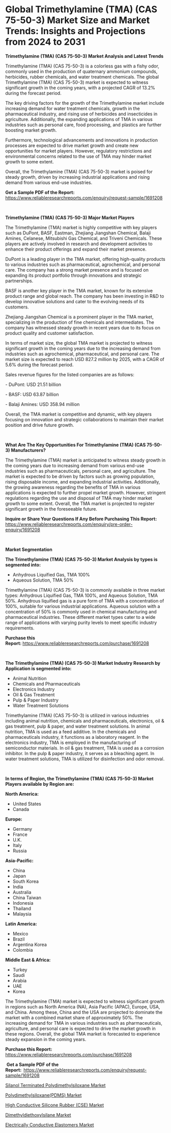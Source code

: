 <p><h1>Global Trimethylamine (TMA) (CAS 75-50-3) Market Size and Market Trends: Insights and Projections from 2024 to 2031</h1></p><p><strong>Trimethylamine (TMA) (CAS 75-50-3) Market Analysis and Latest Trends</strong></p>
<p><p>Trimethylamine (TMA) (CAS 75-50-3) is a colorless gas with a fishy odor, commonly used in the production of quaternary ammonium compounds, herbicides, rubber chemicals, and water treatment chemicals. The global Trimethylamine (TMA) (CAS 75-50-3) market is expected to witness significant growth in the coming years, with a projected CAGR of 13.2% during the forecast period.</p><p>The key driving factors for the growth of the Trimethylamine market include increasing demand for water treatment chemicals, growth in the pharmaceutical industry, and rising use of herbicides and insecticides in agriculture. Additionally, the expanding applications of TMA in various industries such as personal care, food processing, and plastics are further boosting market growth.</p><p>Furthermore, technological advancements and innovations in production processes are expected to drive market growth and create new opportunities for market players. However, regulatory restrictions and environmental concerns related to the use of TMA may hinder market growth to some extent.</p><p>Overall, the Trimethylamine (TMA) (CAS 75-50-3) market is poised for steady growth, driven by increasing industrial applications and rising demand from various end-use industries.</p></p>
<p><strong>Get a Sample PDF of the Report:&nbsp;</strong> <a href="https://www.reliableresearchreports.com/enquiry/request-sample/1691208">https://www.reliableresearchreports.com/enquiry/request-sample/1691208</a></p>
<p>&nbsp;</p>
<p><strong>Trimethylamine (TMA) (CAS 75-50-3) Major Market Players</strong></p>
<p><p>The Trimethylamine (TMA) market is highly competitive with key players such as DuPont, BASF, Eastman, Zhejiang Jiangshan Chemical, Balaji Amines, Celanese, Mitsubishi Gas Chemical, and Triveni Chemicals. These players are actively involved in research and development activities to enhance their product offerings and expand their market presence.</p><p>DuPont is a leading player in the TMA market, offering high-quality products to various industries such as pharmaceutical, agrochemical, and personal care. The company has a strong market presence and is focused on expanding its product portfolio through innovations and strategic partnerships.</p><p>BASF is another key player in the TMA market, known for its extensive product range and global reach. The company has been investing in R&D to develop innovative solutions and cater to the evolving needs of its customers.</p><p>Zhejiang Jiangshan Chemical is a prominent player in the TMA market, specializing in the production of fine chemicals and intermediates. The company has witnessed steady growth in recent years due to its focus on product quality and customer satisfaction.</p><p>In terms of market size, the global TMA market is projected to witness significant growth in the coming years due to the increasing demand from industries such as agrochemical, pharmaceutical, and personal care. The market size is expected to reach USD 827.2 million by 2025, with a CAGR of 5.6% during the forecast period.</p><p>Sales revenue figures for the listed companies are as follows:</p><p>- DuPont: USD 21.51 billion</p><p>- BASF: USD 63.87 billion</p><p>- Balaji Amines: USD 358.94 million</p><p>Overall, the TMA market is competitive and dynamic, with key players focusing on innovation and strategic collaborations to maintain their market position and drive future growth.</p></p>
<p>&nbsp;</p>
<p><strong>What Are The Key Opportunities For Trimethylamine (TMA) (CAS 75-50-3) Manufacturers?</strong></p>
<p><p>The Trimethylamine (TMA) market is anticipated to witness steady growth in the coming years due to increasing demand from various end-use industries such as pharmaceuticals, personal care, and agriculture. The market is expected to be driven by factors such as growing population, rising disposable income, and expanding industrial activities. Additionally, the growing awareness regarding the benefits of TMA in various applications is expected to further propel market growth. However, stringent regulations regarding the use and disposal of TMA may hinder market growth to some extent. Overall, the TMA market is projected to register significant growth in the foreseeable future.</p></p>
<p><strong>Inquire or Share Your Questions If Any Before Purchasing This Report:</strong> <a href="https://www.reliableresearchreports.com/enquiry/pre-order-enquiry/1691208">https://www.reliableresearchreports.com/enquiry/pre-order-enquiry/1691208</a></p>
<p>&nbsp;</p>
<p><strong>Market Segmentation</strong></p>
<p><strong>The Trimethylamine (TMA) (CAS 75-50-3) Market Analysis by types is segmented into:</strong></p>
<p><ul><li>Anhydrous Liquified Gas, TMA 100%</li><li>Aqueous Solution, TMA 50%</li></ul></p>
<p><p>Trimethylamine (TMA) (CAS 75-50-3) is commonly available in three market types: Anhydrous Liquified Gas, TMA 100%, and Aqueous Solution, TMA 50%. Anhydrous liquified gas is a pure form of TMA with a concentration of 100%, suitable for various industrial applications. Aqueous solution with a concentration of 50% is commonly used in chemical manufacturing and pharmaceutical industries. These different market types cater to a wide range of applications with varying purity levels to meet specific industry requirements.</p></p>
<p><strong>Purchase this Report:&nbsp;</strong><a href="https://www.reliableresearchreports.com/purchase/1691208">https://www.reliableresearchreports.com/purchase/1691208</a></p>
<p>&nbsp;</p>
<p><strong>The Trimethylamine (TMA) (CAS 75-50-3) Market Industry Research by Application is segmented into:</strong></p>
<p><ul><li>Animal Nutrition</li><li>Chemicals and Pharmaceuticals</li><li>Electronics Industry</li><li>Oil & Gas Treatment</li><li>Pulp & Paper Industry</li><li>Water Treatment Solutions</li></ul></p>
<p><p>Trimethylamine (TMA) (CAS 75-50-3) is utilized in various industries including animal nutrition, chemicals and pharmaceuticals, electronics, oil & gas treatment, pulp & paper, and water treatment solutions. In animal nutrition, TMA is used as a feed additive. In the chemicals and pharmaceuticals industry, it functions as a laboratory reagent. In the electronics industry, TMA is employed in the manufacturing of semiconductor materials. In oil & gas treatment, TMA is used as a corrosion inhibitor. In the pulp & paper industry, it serves as a bleaching agent. In water treatment solutions, TMA is utilized for disinfection and odor removal.</p></p>
<p>&nbsp;</p>
<p><strong>In terms of Region, the Trimethylamine (TMA) (CAS 75-50-3) Market Players available by Region are:</strong></p>
<p>
    <p> <strong> North America: </strong>
        <ul>
            <li>United States</li>
            <li>Canada</li>
        </ul>
        </p> 
    <p> <strong> Europe: </strong>
        <ul>
            <li>Germany</li>
            <li>France</li>
            <li>U.K.</li>
            <li>Italy</li>
            <li>Russia</li>
        </ul>
        </p> 
    <p> <strong> Asia-Pacific: </strong>
        <ul>
            <li>China</li>
            <li>Japan</li>
            <li>South Korea</li>
            <li>India</li>
            <li>Australia</li>
            <li>China Taiwan</li>
            <li>Indonesia</li>
            <li>Thailand</li>
            <li>Malaysia</li>
        </ul>
        </p> 
    <p> <strong> Latin America: </strong>
        <ul>
            <li>Mexico</li>
            <li>Brazil</li>
            <li>Argentina Korea</li>
            <li>Colombia</li>
        </ul>
        </p> 
    <p> <strong> Middle East & Africa: </strong>
        <ul>
            <li>Turkey</li>
            <li>Saudi</li>
            <li>Arabia</li>
            <li>UAE</li>
            <li>Korea</li>
        </ul>
    </p>
    </p>
<p><p>The Trimethylamine (TMA) market is expected to witness significant growth in regions such as North America (NA), Asia Pacific (APAC), Europe, USA, and China. Among these, China and the USA are projected to dominate the market with a combined market share of approximately 50%. The increasing demand for TMA in various industries such as pharmaceuticals, agriculture, and personal care is expected to drive the market growth in these regions. Overall, the global TMA market is forecasted to experience steady expansion in the coming years.</p></p>
<p><strong>Purchase this Report: </strong><a href="https://www.reliableresearchreports.com/purchase/1691208">https://www.reliableresearchreports.com/purchase/1691208</a></p>
<p>&nbsp;<strong>Get a Sample PDF of the Report:&nbsp;&nbsp;</strong><a href="https://www.reliableresearchreports.com/enquiry/request-sample/1691208">https://www.reliableresearchreports.com/enquiry/request-sample/1691208</a></p>
<p><strong></strong></p>
<p><p><a href="https://github.com/bobicer/Market-Research-Report-List-2/blob/main/silanol-terminated-polydimethylsiloxane-market.md">Silanol Terminated Polydimethylsiloxane Market</a></p><p><a href="https://github.com/globismark/Market-Research-Report-List-2/blob/main/polydimethylsiloxanepdms-market.md">Polydimethylsiloxane(PDMS) Market</a></p><p><a href="https://github.com/prosalinda88/Market-Research-Report-List-3/blob/main/high-conductive-silicone-rubber-cse-market.md">High Conductive Silicone Rubber (CSE) Market</a></p><p><a href="https://github.com/timeliteaut/Market-Research-Report-List-1/blob/main/dimethyldiethoxylsilane-market.md">Dimethyldiethoxylsilane Market</a></p><p><a href="https://github.com/seekum/Market-Research-Report-List-1/blob/main/electrically-conductive-elastomers-market.md">Electrically Conductive Elastomers Market</a></p></p>